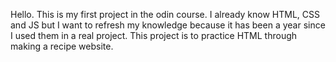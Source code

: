 Hello. This is my first project in the odin course. I already know HTML, CSS and JS but I want to refresh my knowledge because it has been a year since I used them in a real project. This project is to practice HTML through making a recipe website. 